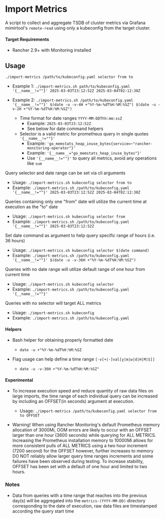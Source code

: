 # Import Metrics

A script to collect and aggregate TSDB of cluster metrics via Grafana mimirtool's `remote-read` using only a kubeconfig from the target cluster.

#### Target Requirements

 - Rancher 2.9+ with Monitoring installed

## Usage

`./import-metrics /path/to/kubeconfig.yaml selector from to`

- Example 1: `./import-metrics.sh path/to/kubeconfig.yaml '{__name__!=""}' 2025-03-03T23:12:52Z 2025-03-04T02:12:30Z`

- Example 2: `./import-metrics.sh /path/to/kubeconfig.yaml '{__name__!=""}' $(date -u -v-4H +"%Y-%m-%dT%H:%M:%SZ") $(date -u -v-2H +"%Y-%m-%dT%H:%M:%SZ")`

   - Time format for date ranges `YYYY-MM-DDThh:mm:ssZ`
     - Example: `2025-03-03T23:12:52Z`
     - See below for date command helpers
   - Selector is a valid metric for prometheus query in single quotes `'{__name__!=""}'`
     - Example: `'go_memstats_heap_inuse_bytes{service=~"rancher-monitoring-operator"}'`
     - Example: `'{__name__="go_memstats_heap_inuse_bytes"}'`
     - Use `'{__name__!=""}'` to query all metrics, avoid any operations like `sum`

Query selector and date range can be set via cli arguments

  - Usage: `./import-metrics.sh kubeconfig selector from to`
  - Example: `./import-metrics.sh /path/to/kubeconfig.yaml '{__name__!=""}' 2025-03-03T23:12:52Z 2025-03-04T02:12:30Z`
 
 Queries containing only one "from" date will utilize the current time at execution as the "to" date

  - Usage: `./import-metrics.sh kubeconfig selector from`
  - Example: `./import-metrics.sh /path/to/kubeconfig.yaml '{__name__!=""}' 2025-03-03T23:12:52Z `
 
 Set date command as argument to help query specific range of hours (i.e. 36 hours)

  - Usage: `./import-metrics.sh kubeconfig selector $(date command)`
  - Example: `./import-metrics.sh /path/to/kubeconfig.yaml '{__name__!=""}' $(date -u -v-36H +"%Y-%m-%dT%H:%M:%SZ")`

 Queries with no date range will utilize default range of one hour from current time

   - Usage: `./import-metrics.sh kubeconfig selector`
   - Example: `./import-metrics.sh /path/to/kubeconfig.yaml '{__name__!=""}'`

 Queries with no selector will target ALL metrics

   - Usage: `./import-metrics.sh kubeconfig`
   - Example: `./import-metrics.sh /path/to/kubeconfig.yaml`

#### Helpers

 - Bash helper for obtaining properly formatted date

   - `date -u +"%Y-%m-%dT%H:%M:%SZ`

 - Flag usage can help define a time range `[-v[+|-]val[y|m|w|d|H|M|S]]`
 
   - `date -u -v-36H +"%Y-%m-%dT%H:%M:%SZ"`

#### Experimental

- To increase execution speed and reduce quantity of raw data files on large imports, the time range of each individual query can be increased by including an OFFSET(in seconds) argument at execution.
 
  - Usage: `./import-metrics /path/to/kubeconfig.yaml selector from to OFFSET`

- Warning! When using Rancher Monitoring's default Prometheus memory allocation of 3000Mi, OOM errors are likely to occur with an OFFSET larger than one hour (3600 seconds) while querying for ALL METRICS. Increasing the Prometheus installation memory to 10000Mi allows for more consistent pulls of ALL METRICS using a two hour increment (7200 second) for the OFFSET however, further increases to memory DO NOT reliably allow larger query time ranges increments and some failures have been observed during testing. To increase stability, OFFSET has been set with a default of one hour and limited to two hours.

### Notes

 - Data from queries with a time range that reaches into the previous day(s) will be aggregated into the `metrics-(YYYY-MM-DD)` directory corresponding to the date of execution, raw data files are timestamped according the query start time

